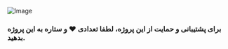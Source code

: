 ![Image](img/github_banner.png)

### برای پشتیبانی و حمایت از این پروژه، لطفا تعدادی :heart: و ستاره به این پروژه بدهید.
